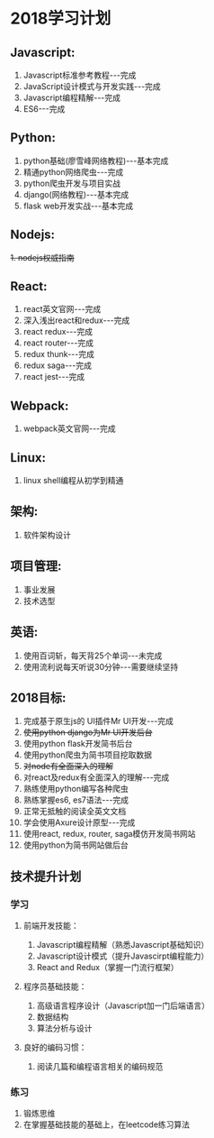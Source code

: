 

# 2018学习计划

## Javascript:

1. Javascript标准参考教程---完成
2. JavaScript设计模式与开发实践---完成
3. Javascript编程精解---完成
4. ES6---完成


## Python: 

1. python基础(廖雪峰网络教程)---基本完成
2. 精通python网络爬虫---完成
3. python爬虫开发与项目实战 
4. django(网络教程)---基本完成
5. flask web开发实战---基本完成

## Nodejs:

~~1. nodejs权威指南~~

## React:

1. react英文官网---完成
2. 深入浅出react和redux---完成
3. react redux---完成
4. react router---完成
5. redux thunk---完成
6. redux saga---完成
7. react jest---完成

## Webpack:
1. webpack英文官网---完成

## Linux:

1. linux shell编程从初学到精通

## 架构:

1. 软件架构设计

## 项目管理:

1. 事业发展
2. 技术选型

## 英语:
1. 使用百词斩，每天背25个单词---未完成
2. 使用流利说每天听说30分钟---需要继续坚持

## 2018目标:

1. 完成基于原生js的 UI插件Mr UI开发---完成
2. ~~使用python django为Mr UI开发后台~~
3. 使用python flask开发简书后台
4. 使用python爬虫为简书项目挖取数据
3. ~~对node有全面深入的理解~~
4. 对react及redux有全面深入的理解---完成
5. 熟练使用python编写各种爬虫
6. 熟练掌握es6, es7语法---完成
7. 正常无抵触的阅读全英文文档
8. 学会使用Axure设计原型---完成
9. 使用react, redux, router, saga模仿开发简书网站
10. 使用python为简书网站做后台 








## 技术提升计划

### 学习

1. 前端开发技能：
	1. Javascript编程精解（熟悉Javascript基础知识）
	2. Javascript设计模式（提升Javascirpt编程能力）
	3. React and Redux（掌握一门流行框架）

2. 程序员基础技能：
	1. 高级语言程序设计（Javascript加一门后端语言）
	2. 数据结构
	3. 算法分析与设计

1. 良好的编码习惯：
	1. 阅读几篇和编程语言相关的编码规范

### 练习

1. 锻炼思维
1. 在掌握基础技能的基础上，在leetcode练习算法










